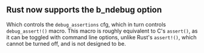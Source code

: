 ## Rust now supports the b_ndebug option

Which controls the `debug_assertions` cfg, which in turn controls
`debug_assert!()` macro. This macro is roughly equivalent to C's `assert()`, as
it can be toggled with command line options, unlike Rust's `assert!()`, which
cannot be turned off, and is not designed to be.
